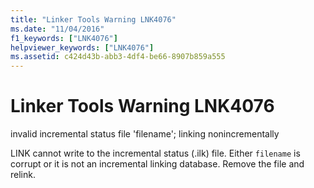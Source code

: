 ```yaml
---
title: "Linker Tools Warning LNK4076"
ms.date: "11/04/2016"
f1_keywords: ["LNK4076"]
helpviewer_keywords: ["LNK4076"]
ms.assetid: c424d43b-abb3-4df4-be66-8907b859a555
---
```

# Linker Tools Warning LNK4076

invalid incremental status file 'filename'; linking nonincrementally

LINK cannot write to the incremental status (.ilk) file. Either `filename` is corrupt or it is not an incremental linking database. Remove the file and relink.